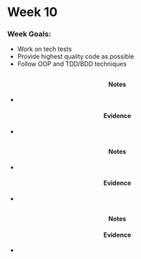 # Week 10

### Week Goals:
* Work on tech tests
* Provide highest quality code as possible
* Follow OOP and TDD/BDD techniques

<center>
<h2>  </h2>

#### Notes
* 

#### Evidence
* 

<h2>  </h2>

#### Notes
* 

#### Evidence
* 

<h2>  </h2>

#### Notes

#### Evidence
* 